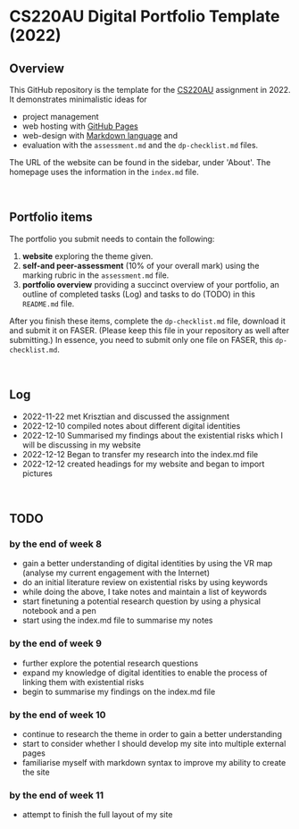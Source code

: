 # CS220AU Digital Portfolio Template (2022)
## Overview
This GitHub repository is the template for the [CS220AU](https://github.com/khofstadter/CS220AU) assignment in 2022. It demonstrates minimalistic ideas for 

- project management
- web hosting with [GitHub Pages](https://pages.github.com/) 
- web-design with [Markdown language](https://guides.github.com/features/mastering-markdown/) and
- evaluation with the `assessment.md` and the `dp-checklist.md` files. 

The URL of the website can be found in the sidebar, under 'About'. The homepage uses the information in the `index.md` file.

<br>

## Portfolio items
The portfolio you submit needs to contain the following:

1. **website** exploring the theme given.
2. **self-and peer-assessment** (10% of your overall mark) using the marking rubric in the `assessment.md` file.
3. **portfolio overview** providing a succinct overview of your portfolio, an outline of completed tasks (Log) and tasks to do (TODO) in this `README.md` file.

After you finish these items, complete the `dp-checklist.md` file, download it and submit it on FASER. (Please keep this file in your repository as well after submitting.) In essence, you need to submit only one file on FASER, this `dp-checklist.md`. 

<br>

## Log

- 2022-11-22 met Krisztian and discussed the assignment 
- 2022-12-10 compiled notes about different digital identities 
- 2022-12-10 Summarised my findings about the existential risks which I will be discussing in my website 
- 2022-12-12 Began to transfer my research into the index.md file 
- 2022-12-12 created headings for my website and began to import pictures 

<br>

## TODO
### by the end of week 8
- gain a better understanding of digital identities by using the VR map (analyse my current engagement with the Internet)
- do an initial literature review on existential risks by using keywords 
- while doing the above, I take notes and maintain a list of keywords
- start finetuning a potential research question by using a physical notebook and a pen
- start using the index.md file to summarise my notes

### by the end of week 9 
- further explore the potential research questions 
- expand my knowledge of digital identities to enable the process of linking them with existential risks 
- begin to summarise my findings on the index.md file 

### by the end of week 10 
- continue to research the theme in order to gain a better understanding 
- start to consider whether I should develop my site into multiple external pages 
- familiarise myself with markdown syntax to improve my ability to create the site 

### by the end of week 11 
- attempt to finish the full layout of my site 


